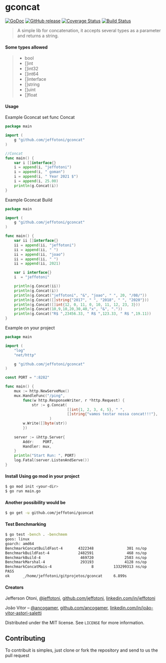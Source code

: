# gconcat

[![GoDoc][1]][2]
[![GitHub release][3]][4]
[![Coverage Status][5]][6]
[![Build Status][7]][8]

[1]: https://godoc.org/github.com/jeffotoni/gconcat?status.svg
[2]: https://godoc.org/github.com/jeffotoni/gconcat
[3]: https://img.shields.io/scrutinizer/coverage/g/jeffotoni/gconcat
[4]: https://github.com/jeffotoni/gconcat/releases
[5]: https://coveralls.io/repos/github/jeffotoni/gconcat/badge.svg?branch=master
[6]: https://coveralls.io/github/jeffotoni/gconcat?branch=master
[7]: https://travis-ci.com/jeffotoni/gconcat.svg?branch=master
[8]: https://travis-ci.com/jeffotoni/gconcat

>A simple lib for concatenation, it accepts several types as a parameter and returns a string. 

#### Some types allowed
> - bool
> - []int
> - []int32
> - []int64
> - []interface
> - []string
> - []uint
> - []float

#### Usage

Example Gconcat set func Concat
```go
package main

import (
	g "github.com/jeffotoni/gconcat"
)

//Concat
func main() {
	var i []interface{}
	i = append(i, "jeffotoni")
	i = append(i, " goman")
	i = append(i, " Year 2021 $")
	i = append(i, 25.00)
	println(g.Concat(i))
}
```

Example Gconcat Build
```go
package main

import (
	g "github.com/jeffotoni/gconcat"
)

func main() {
	var ii []interface{}
	ii = append(ii, "jeffotoni")
	ii = append(ii, " ")
	ii = append(ii, "joao")
	ii = append(ii, " ")
	ii = append(ii, 2021)

	var i interface{}
	i  = "jeffotoni"

	println(g.Concat(ii))
	println(g.Concat(i))
	println(g.Concat("jeffotoni", "&", "joao", " ", 20, "/08/"))
	println(g.Concat([]string{"2017", " ", "2018", " ", "2020"}))
	println(g.Concat([]int{12, 0, 11, 0, 10, 11, 12, 23, 3}))
	println(g.Concat(10,9,10,20,30,40,"x", "&", "."))
	println(g.Concat("R$ ",23456.33, " R$ ",123.33, " R$ ",19.11))
}
```

Example on your project 
```go
package main

import (
	"log"
	"net/http"

	g "github.com/jeffotoni/gconcat"
)

const PORT = ":8282"

func main() {
	mux := http.NewServeMux()
	mux.HandleFunc("/ping",
		func(w http.ResponseWriter, r *http.Request) {
			str := g.Concat(
                            []int{1, 2, 3, 4, 5}, " ", 
                            []string{"vamos testar nossa concat!!!"},
                    )
		w.Write([]byte(str))
		})
	    
	server := &http.Server{
		Addr:    PORT,
		Handler: mux,
	}
	println("Start Run: ", PORT)
	log.Fatal(server.ListenAndServe())
}

````
#### Install Using go mod in your project
```bash
$ go mod init <your-dir>
$ go run main.go
``````

#### Another possibility would be
```bash
$ go get -u github.com/jeffotoni/gconcat
```

#### Test Benchmarking

```bash
$ go test -bench . -benchmem
goos: linux
goarch: amd64
BenchmarkConcatBuildFast-4       4322348               301 ns/op             150 B/op          5 allocs/op
BenchmarkBuildFast-4             2482591               468 ns/op             160 B/op          6 allocs/op
BenchmarkBuild-4                  469720              2503 ns/op            3238 B/op         27 allocs/op
BenchmarkMarshal-4                293193              4128 ns/op             768 B/op          1 allocs/op
BenchmarkConcatMais-4                  8         133299313 ns/op        1086400464 B/op    10041 allocs/op
PASS
ok      _/home/jeffotoni/gitprojetos/gconcat     6.899s

```

#### Creators

Jefferson Otoni, [@jeffotoni](https://twitter.com/jeffotoni), [github.com/jeffotoni](https://github.com/jeffotoni), [linkedin.com/in/jeffotoni](https://www.linkedin.com/in/jeffotoni)   

João Vitor – [@ancogamer](https://twitter.com/ancogamer), [github.com/ancogamer](https://github.com/ancogamer), [linkedin.com/in/joão-vitor-astori-saletti](https://www.linkedin.com/in/joão-vitor-astori-saletti)


Distributed under the MIT license. See ``LICENSE`` for more information.

## Contributing

To contribuit is simples, just clone or fork the repository and send to us the pull request
